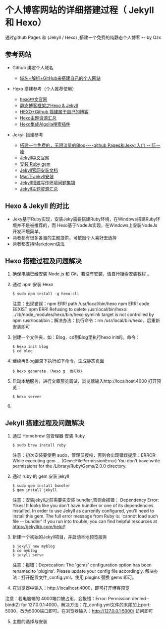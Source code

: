 # 个人博客网站的详细搭建过程（ Jekyll 和 Hexo）
通过github Pages 和 (Jekyll / Hexo) ,搭建一个免费的纯静态个人博客  -- by Qzx

## 参考网站
- Github 绑定个人域名
	- [域名+解析+GitHub来搭建自己的个人网站](http://blog.csdn.net/icurious/article/details/53142450)
- Hexo 搭建参考（个人推荐使用）
	- [hexo中文官网](https://hexo.io/zh-cn/)
	- [静态博客框架之Hexo & Jekyll](http://www.jianshu.com/p/ce1619874d34)
	- [HEXO+Github,搭建属于自己的博客](http://baixin.io/2015/08/HEXO%E6%90%AD%E5%BB%BA%E4%B8%AA%E4%BA%BA%E5%8D%9A%E5%AE%A2/)
	- [Hexo主题资源汇总](https://github.com/hexojs/hexo/wiki/Themes)
	- [Hexo集成Algolia搜索插件](https://jobbym.github.io/2017/01/16/Hexo%E9%9B%86%E6%88%90Algolia%E6%90%9C%E7%B4%A2%E6%8F%92%E4%BB%B6/)

- Jekyll 搭建参考
	- [搭建一个免费的，无限流量的Blog----github Pages和Jekyll入门 -- 阮一峰](http://www.ruanyifeng.com/blog/2012/08/blogging_with_jekyll.html)
	- [Jekyll中文官网](http://jekyllcn.com)
	- [安装 Ruby gem](http://www.ruby-lang.org/zh_cn/documentation/installation/)
	- [Jekyll官网安装文档](http://jekyllcn.com/docs/installation/)
	- [Mac下Jekyll安装](http://www.jianshu.com/p/07064eb79740)
	- [Jekyll搭建写作环境问题集锦](http://www.jianshu.com/p/12e7e1f8007e)
	- [Jekyll主题资源汇总](https://github.com/jekyll/jekyll/wiki/sites)

## Hexo & Jekyll 的对比
- Jeky基于Ruby实现，安装Jeky需要搭建Ruby环境，在Windows搭建Ruby环境并不是被推荐的，而 Hexo基于NodeJs实现，在Windows上安装NodeJs开发环境简单。
- 两者都有很多各自的主题提供，可依据个人喜好去选择
- 两者都支持Markdown语法


## Hexo 搭建过程及问题解决

1. 确保电脑已经安装 Node.js 和 Git，若没有安装，请自行搜索安装教程 。

2. 通过 npm 安装 Hexo
	
	```
	$ sudo npm install -g hexo-cli
	```
	注意：出现错误：npm ERR! path /usr/local/bin/hexo
	npm ERR! code EEXIST
	npm ERR! Refusing to delete /usr/local/bin/hexo: ../lib/node_modules/hexo/bin/hexo symlink target is not controlled by npm /usr/local/bin；解决办法：执行命令：rm /usr/local/bin/hexo。后重新安装即可

3. 创建一个文件夹，如：Blog，cd到Blog里执行hexo init的。命令：
	
	```
	$ hexo init blog
	$ cd blog
	```
4. 继续再Blog目录下执行如下命令，生成静态页面
	
	```
	$ hexo generate （hexo g  也可以）   
	```
5. 启动本地服务，进行文章预览调试，浏览器输入http://localhost:4000 打开预览：
	
	```
	$ hexo server   
	```
6.
## Jekyll 搭建过程及问题解决
1. 通过 Homebrew 包管理器 安装 Ruby 

	```
	$ sudo brew install ruby
	``` 
	注意：初次安装要使用 sudo，管理员授权，否则会出现错误提示：ERROR:  While executing gem ... (Gem::FilePermissionError)
    You don't have write permissions for the /Library/Ruby/Gems/2.0.0 directory.
    
2. 通过 ruby 的 gem 安装 jekyll
	
	```
	$ sudo gem install bundler
	$ gem install jekyll
	```
	注意：安装jekyll之前需要先安装 bundler,否则会报错：  Dependency Error: Yikes! It looks like you don't have bundler or one of its dependencies installed. In order to use Jekyll as currently configured, you'll need to install this gem. The full error message from Ruby is: 'cannot load such file -- bundler' If you run into trouble, you can find helpful resources at https://jekyllrb.com/help/!
	
3. 新建一个初始的Jekyll项目，并启动本地预览服务
	
	``` 
	$ jekyll new myblog 
	$ cd myblog
	$ jekyll serve
	```
	注意：报错：Deprecation: The 'gems' configuration option has been renamed to 'plugins'. Please update your config file accordingly. 解决办法：打开配置文件_config.yml，使用 plugins 替换 gems 即可。

4. 在浏览器中输入：http://localhost:4000，即可打开博客预览

注意：若电脑端的 4000端口被占用，会报错：Error:  Permission denied - bind(2) for 127.0.0.1:4000，解决方法：在_config.yml文件的末尾加上port: 5000，改为5000端口即可。在浏览器输入：http://127.0.0.1:5000/ 访问即可

5. 主题的选择与安装

